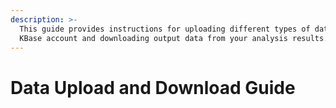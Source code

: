 ```yaml
---
description: >-
  This guide provides instructions for uploading different types of data to your
  KBase account and downloading output data from your analysis results.
---
```


# Data Upload and Download Guide

